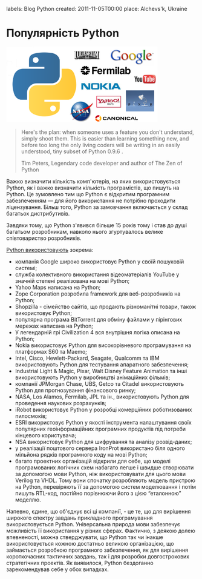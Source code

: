 labels: Blog
        Python
created: 2011-11-05T00:00
place: Alchevs'k, Ukraine

# Популярність Python

![Python usage](python_usage.png)

> Here's the plan: when someone uses a feature you don't understand, simply shoot them. This is easier than learning something new, and before too long the only living coders will be writing in an easily understood, tiny subset of Python 0.9.6 <wink>.
>
> Tim Peters, Legendary code developer and author of The Zen of Python

Важко визначити кількість комп'ютерів, на яких використовується Python, як і важко визначити кількість програмістів, що пишуть на Python. Це зумовлено тим що Python є відкритим програмним забезпеченням — для його використання не потрібно проходити ліцензування. Більш того, Python за замовчання включається у склад багатьох дистрибутивів.

Завдяки тому, що Python з'явився більше 15 років тому і став до душі багатьом розробникам, навколо нього згуртувалось велике співтовариство розробників.

[Python використовують](https://wiki.python.org/moin/OrganizationsUsingPython) зокрема:

- компанія Google широко використовує Python у своїй пошуковій системі;
- служба колективного використання відеоматеріалів YouTube у значній степені реалізована на мові Python;
- Yahoo Maps написана на Python;
- Zope Corporation розробила framework для веб-розробників на Python;
- Shopzilla - сімейство сайтів, що продають різноманітні товари, також використовує Python;
- популярна програма BitTorrent для обміну файлами у пірінгових мережах написана на Python;
- У легендарній грі Civilization 4 вся внутрішня логіка описана на Python;
- Nokia використовує Python для високорівневого програмування на платформах S60 та Maemo;
- Intel, Cisco, Hewlett-Packard, Seagate, Qualcomm та IBM використовують Python для тестування апаратного забезпечення;
- Industrial Light & Magic, Pixar, Walt Disney Feature Animation та інші використовують Python у виробництві анімаційних фільмів;
- компанії JPMorgan Chase, UBS, Getco та Citadel використовують Python для прогнозування фінансового ринку;
- NASA, Los Alamos, Fermilab, JPL та ін., використовують Python для проведення наукових розрахунків;
- iRobot використовує Python у розробці комерційних роботизованих пилосмоків;
- ESRI використовує Python у якості інструмента налаштування своїх популярних геоінформаційних програмних продуктів під потреби кінцевого користувача;
- NSA використовує Python для шифрування та аналізу розвід-даних;
- у реалізації поштового сервера IronProt використано біля одного мільйона рядків програмного коду на мові Python;
- багато проектних організацій відкрили для себе, що моделі програмованих логічних схем набагато легше і швидше створювати за допомогою мови Python, ніж використовувати для цього мови Verilog та VHDL. Тому вони спочатку розробляють модель пристрою на Python, перевіряють її за допомогою систем моделювання і потім пишуть RTL-код, постійно порівнюючи його з цією “еталонною” моделлю.

Напевно, єдине, що об'єднує всі ці компанії, - це те, що для вирішення широкого спектру завдань прикладного програмування використовується Python. Універсальна природа мови забезпечує можливість її використання у різних сферах. Фактично, з деякою долею впевненості, можна стверджувати, що Python так чи інакше використовується кожною достатньо великою організацією, що займається розробкою програмного забезпечення, як для вирішення короткочасних тактичних завдань, так і для розробки довгострокових стратегічних проектів. Як виявилося, Python бездоганно зарекомендував себе у обох випадках.
